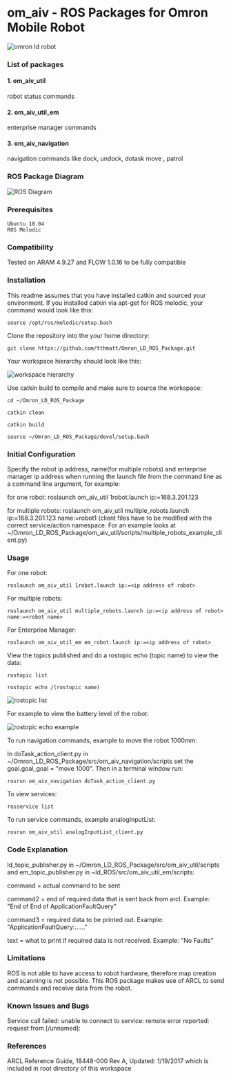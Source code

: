 # om_aiv - ROS Packages for Omron Mobile Robot
![omron ld robot](https://assets.omron.com/m/438d82ed579472a4/Portrait_M-Mobile_Robot_Product-News-jpg.jpg "omron ld robot")
### List of packages
#### 1. om_aiv_util
robot status commands 

#### 2. om_aiv_util_em
enterprise manager commands 

#### 3. om_aiv_navigation
navigation commands like dock, undock, dotask move , patrol

### ROS Package Diagram
![ROS Diagram](https://user-images.githubusercontent.com/8951670/70422919-83b8ac00-1aa7-11ea-82f9-acbde1137f7d.png)


### Prerequisites
```
Ubuntu 18.04
ROS Melodic 
```
### Compatibility

Tested on ARAM 4.9.27 and FLOW 1.0.16 to be fully compatible

### Installation

This readme assumes that you have installed catkin and sourced your environment. If you installed catkin via apt-get for ROS melodic, your command would look like this:
```
source /opt/ros/melodic/setup.bash
```
Clone the repository into the your home directory:
```
git clone https://github.com/tthmatt/Omron_LD_ROS_Package.git
```
Your workspace hierarchy should look like this:

![workspace hierarchy](https://user-images.githubusercontent.com/8951670/70413338-1d755e80-1a92-11ea-8640-88861fa8692b.png)


Use catkin build to compile and make sure to source the workspace:
```
cd ~/Omron_LD_ROS_Package

catkin clean

catkin build

source ~/Omron_LD_ROS_Package/devel/setup.bash
```
### Initial Configuration
Specify the robot ip address, name(for multiple robots) and enterprise manager ip address when running the launch file from the command line as a command line argument, for example:

for one robot: roslaunch om_aiv_util 1robot.launch ip:=168.3.201.123 

for multiple robots: roslaunch om_aiv_util multiple_robots.launch ip:=168.3.201.123 name:=robot1 
(client files have to be modified with the correct service/action namespace. For an example looks at ~/Omron_LD_ROS_Package/om_aiv_util/scripts/multiple_robots_example_client.py)

### Usage
For one robot:
```
roslaunch om_aiv_util 1robot.launch ip:=<ip address of robot>
```
For multiple robots:
```
roslaunch om_aiv_util multiple_robots.launch ip:=<ip address of robot> name:=<robot name>
```
For Enterprise Manager:
```
roslaunch om_aiv_util_em em_robot.launch ip:=<ip address of robot>
```

View the topics published and do a rostopic echo (topic name) to view the data:
```
rostopic list

rostopic echo /(rostopic name)
```
![rostopic list](https://user-images.githubusercontent.com/8951670/69392258-68f8e000-0d10-11ea-8597-a2c577feb3b5.png)

For example to view the battery level of the robot:

![rostopic echo example](https://user-images.githubusercontent.com/8951670/69392375-cdb43a80-0d10-11ea-8da4-8e39f4f72525.png)

To run navigation commands, example to move the robot 1000mm:

In doTask_action_client.py in ~/Omron_LD_ROS_Package/src/om_aiv_navigation/scripts set the goal.goal_goal = "move 1000". Then in a terminal window run:
```
rosrun om_aiv_navigation doTask_action_client.py
```
To view services:
```
rosservice list
```
To run service commands, example analogInputList:
```
rosrun om_aiv_util analogInputList_client.py
```

### Code Explanation
ld_topic_publisher.py in ~/Omron_LD_ROS_Package/src/om_aiv_util/scripts and em_topic_publisher.py in ~ld_ROS/src/om_aiv_util_em/scripts: 

command = actual command to be sent

command2 = end of required data that is sent back from arcl. Example: "End of End of ApplicationFaultQuery"

command3 = required data to be printed out. Example: "ApplicationFaultQuery:......"

text = what to print if required data is not received. Example: "No Faults"

### Limitations
ROS is not able to have access to robot hardware, therefore map creation and scanning is not possible. This ROS package makes use of ARCL to send commands and receive data from the robot. 

### Known Issues and Bugs
Service call failed: unable to connect to service: remote error reported: request from \[/unnamed]:

### References
ARCL Reference Guide, 18448-000 Rev A, Updated: 1/19/2017 which is included in root directory of this workspace
